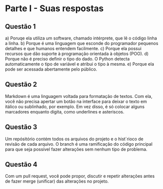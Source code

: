 # Parte I - Suas respostas

## Questão 1

a) Poruqe ela utiliza um software, chamado intérprete, que lê o código linha a linha.
b) Porque é uma linguagem que esconde do programador pequenos detalhes e que humanos entendem facilmente.
c) Porque ela possui recursos que dão suporte à programação orientada à objetos (POO).
d) Porque não é preciso definir o tipo do dado. O Python detecta automaticamente o tipo de variável e atribui o tipo à mesma. 
e) Porque ela pode ser acessada abertamente pelo público.

## Questão 2

Markdown é uma linguagem voltada para formatação de textos. Com ela, você não precisa apertar um botão na interface para deixar o texto em itálico ou sublinhado, por exemplo. Em vez disso, é só colocar alguns marcadores enquanto digita, como underlines e asteriscos. 

## Questão 3

Um repósitório contém todos os arquivos do projeto e o hist´rioco de revisão de cada arquivo. O branch é uma ramificação do código principal para que seja possível fazer alterações sem nenhum tipo de problema.

## Questão 4

Com um pull request, você pode propor, discutir e repetir alterações antes de fazer merge (unificar) das alterações no projeto.
